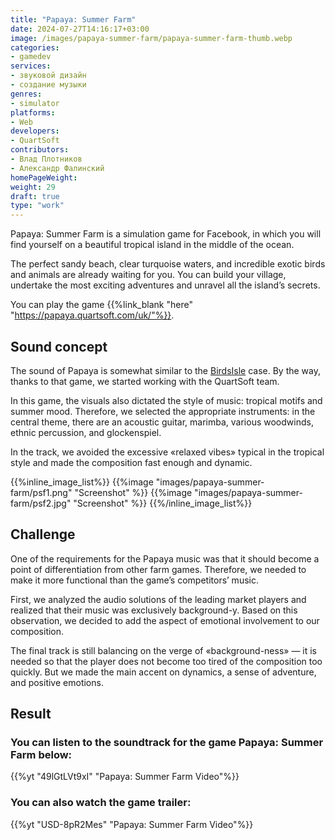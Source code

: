```yaml
---
title: "Papaya: Summer Farm"
date: 2024-07-27T14:16:17+03:00
image: /images/papaya-summer-farm/papaya-summer-farm-thumb.webp
categories:
- gamedev
services:
- звуковой дизайн
- создание музыки
genres:
- simulator
platforms:
- Web
developers:
- QuartSoft
contributors:
- Влад Плотников
- Александр Фалинский
homePageWeight:
weight: 29
draft: true
type: "work"
---
```


Papaya: Summer Farm is a simulation game for Facebook, in which you will find yourself on a beautiful tropical island in the middle of the ocean.

The perfect sandy beach, clear turquoise waters, and incredible exotic birds and animals are already waiting for you. You can build your village, undertake the most exciting adventures and unravel all the island’s secrets.

You can play the game {{%link_blank "here" "https://papaya.quartsoft.com/uk/"%}}.

## Sound concept

The sound of Papaya is somewhat similar to the [BirdsIsle](works/birdsisle) case. By the way, thanks to that game, we started working with the QuartSoft team.

In this game, the visuals also dictated the style of music: tropical motifs and summer mood. Therefore, we selected the appropriate instruments: in the central theme, there are an acoustic guitar, marimba, various woodwinds, ethnic percussion, and glockenspiel.

In the track, we avoided the excessive «relaxed vibes» typical in the tropical style and made the composition fast enough and dynamic.

{{%inline_image_list%}}
{{%image "images/papaya-summer-farm/psf1.png" "Screenshot" %}}
{{%image "images/papaya-summer-farm/psf2.jpg" "Screenshot" %}}
{{%/inline_image_list%}}

## Challenge

One of the requirements for the Papaya music was that it should become a point of differentiation from other farm games. Therefore, we needed to make it more functional than the game’s competitors’ music.

First, we analyzed the audio solutions of the leading market players and realized that their music was exclusively background-y. Based on this observation, we decided to add the aspect of emotional involvement to our composition.

The final track is still balancing on the verge of «background-ness» — it is needed so that the player does not become too tired of the composition too quickly. But we made the main accent on dynamics, a sense of adventure, and positive emotions.

## Result

### You can listen to the soundtrack for the game Papaya: Summer Farm below:

{{%yt "49lGtLVt9xI" "Papaya: Summer Farm Video"%}}

### You can also watch the game trailer:

{{%yt "USD-8pR2Mes" "Papaya: Summer Farm Video"%}}